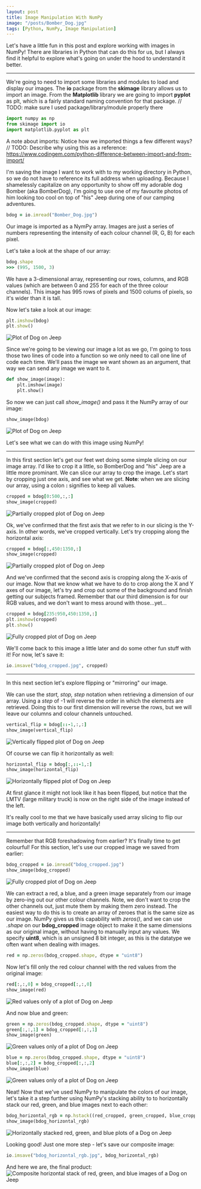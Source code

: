 ```yaml
---
layout: post
title: Image Manipulation With NumPy
image: "/posts/Bomber_Dog.jpg"
tags: [Python, NumPy, Image Manipulation]
---
```


Let's have a little fun in this post and explore working with images in NumPy! There are libraries in Python that can do this for us, but I always find it helpful to explore what's going on under the hood to understand it better.

---

We're going to need to import some libraries and modules to load and display our images. The **io** package from the **skimage** library allows us to import an image. From the **Matplotlib** library we are going to import **pyplot** as plt, which is a fairly standard naming convention for that package.
// TODO: make sure I used package/library/module properly there



```python
import numpy as np
from skimage import io
import matplotlib.pyplot as plt
```

A note about imports:
Notice how we imported things a few different ways?
// TODO: Describe why using this as a reference: https://www.codingem.com/python-difference-between-import-and-from-import/

            
I'm saving the image I want to work with to my working directory in Python, so we do not have to reference its full address when uploading. Because I shamelessly capitalize on any opportunity to show off my adorable dog Bomber (aka BomberDog), I'm going to use one of my favourite photos of him looking too cool on top of "his" Jeep during one of our camping adventures.

```ruby
bdog = io.imread("Bomber_Dog.jpg")
```

Our image is imported as a NymPy array. Images are just a series of numbers representing the intensity of each colour channel (R, G, B) for each pixel.

Let's take a look at the shape of our array:


```ruby
bdog.shape
>>> (995, 1500, 3)
```
We have a 3-dimensional array, representing our rows, columns, and RGB values (which are between 0 and 255 for each of the three colour channels). This image has 995 rows of pixels and 1500 colums of pixels, so it's wider than it is tall.

Now let's take a look at our image:

```ruby
plt.imshow(bdog)
plt.show()
```
![Plot of Dog on Jeep](/img/posts/image_manipulation_with_numpy/bdog_plot.png "Plot output of our image")

Since we're going to be viewing our image a lot as we go, I'm going to toss those two lines of code into a function so we only need to call one line of code each time. We'll pass the image we want shown as an argument, that way we can send any image we want to it.
```python
def show_image(image):
    plt.imshow(image)
    plt.show()
```
So now we can just call *show_image()* and pass it the NumPy array of our image: 
```ruby
show_image(bdog)
```
![Plot of Dog on Jeep](/img/posts/image_manipulation_with_numpy/bdog_plot.png "Plot output of our image")

Let's see what we can do with this image using NumPy!

---
In this first section let's get our feet wet doing some simple slicing on our image array. I'd like to crop it a little, so BomberDog and "his" Jeep are a little more prominant. We can slice our array to crop the image. Let's start by cropping just one axis, and see what we get. **Note**: when we are slicing our array, using a colon **:** signifies to keep all values.

```ruby
cropped = bdog[0:500,:,:]
show_image(cropped) 
```
![Partially cropped plot of Dog on Jeep](/img/posts/image_manipulation_with_numpy/bdog_first_crop.png "Plot output of our partially cropped image")
    
Ok, we've confirmed that the first axis that we refer to in our slicing is the Y-axis. In other words, we've cropped vertically. Let's try cropping along the horizontal axis:

```ruby
cropped = bdog[:,450:1350,:]
show_image(cropped)
```
![Partially cropped plot of Dog on Jeep](/img/posts/image_manipulation_with_numpy/bdog_second_crop.png "Plot output of our partially cropped image")

And we've confirmed that the second axis is cropping along the X-axis of our image. Now that we know what we have to do to crop along the X and Y axes of our image, let's try and crop out some of the background and finish getting our subjects framed. Remember that our third dimension is for our RGB values, and we don't want to mess around with those...yet...

```ruby
cropped = bdog[235:950,450:1350,:]
plt.imshow(cropped)
plt.show()
```
![Fully cropped plot of Dog on Jeep](/img/posts/image_manipulation_with_numpy/bdog_full_crop.png "Plot output of our fully cropped image")

We'll come back to this image a little later and do some other fun stuff with it! For now, let's save it:

```ruby
io.imsave("bdog_cropped.jpg", cropped)
```

---

In this next section let's explore flipping or "mirroring" our image.

We can use the *start, stop, step* notation when retrieving a dimension of our array. Using a *step* of -1 will reverse the order in which the elements are retrieved. Doing this to our first dimension will reverse the rows, but we will leave our columns and colour channels untouched.

```ruby
vertical_flip = bdog[::-1,:,:]
show_image(vertical_flip)
```
![Vertically flipped plot of Dog on Jeep](/img/posts/image_manipulation_with_numpy/bdog_vertical_flip.png "Plot output of our vertically flipped image")

Of course we can flip it horizontally as well:

```ruby
horizontal_flip = bdog[:,::-1,:]
show_image(horizontal_flip)
```
![Horizontally flipped plot of Dog on Jeep](/img/posts/image_manipulation_with_numpy/bdog_horizontal_flip.png "Plot output of our horizontally flipped image")

At first glance it might not look like it has been flipped, but notice that the LMTV (large military truck) is now on the right side of the image instead of the left.

It's really cool to me that we have basically used array slicing to flip our image both vertically and horizontally!

---

Remember that RGB foreshadowing from earlier? It's finally time to get colourful! For this section, let's use our cropped image we saved from earlier:

```ruby
bdog_cropped = io.imread("bdog_cropped.jpg")
show_image(bdog_cropped)
```
![Fully cropped plot of Dog on Jeep](/img/posts/image_manipulation_with_numpy/bdog_full_crop.png "Plot output of our fully cropped image we created earlier")

We can extract a red, a blue, and a green image separately from our image by zero-ing out our other colour channels. Note, we don't want to crop the other channels out, just mute them by making them zero instead. The easiest way to do this is to create an array of zeroes that is the same size as our image. NumPy gives us this capability with *zeros()*, and we can use *.shape* on our **bdog_cropped** image object to make it the same dimensions as our original image, without having to manually input any values. We specify **uint8**, which is an unsigned 8 bit integer, as this is the datatype we often want when dealing with images.

```ruby
red = np.zeros(bdog_cropped.shape, dtype = "uint8")
```

Now let's fill only the red colour channel with the red values from the original image:

```ruby
red[:,:,0] = bdog_cropped[:,:,0]
show_image(red)
```
![Red values only of a plot of Dog on Jeep](/img/posts/image_manipulation_with_numpy/bdog_red.png "Plot output of our image using only red values")

And now blue and green:

```ruby
green = np.zeros(bdog_cropped.shape, dtype = "uint8")
green[:,:,1] = bdog_cropped[:,:,1]
show_image(green)
```
![Green values only of a plot of Dog on Jeep](/img/posts/image_manipulation_with_numpy/bdog_green.png "Plot output of our image using only green values")
```ruby
blue = np.zeros(bdog_cropped.shape, dtype = "uint8")
blue[:,:,2] = bdog_cropped[:,:,2]
show_image(blue)
```
![Green values only of a plot of Dog on Jeep](/img/posts/image_manipulation_with_numpy/bdog_blue.png "Plot output of our image using only blue values")

Neat! Now that we've used NumPy to manipulate the colors of our image, let's take it a step further using NumPy's stacking ability to to horizontally stack our red, green, and blue images next to each other:

```ruby
bdog_horizontal_rgb = np.hstack((red_cropped, green_cropped, blue_cropped))
show_image(bdog_horizontal_rgb)
```
![Horizontally stacked red, green, and blue plots of a Dog on Jeep](/img/posts/image_manipulation_with_numpy/bdog_horizontal_rgb_plot.png "Plot output of our composite red, green, and blue images horizontally stacked")

Looking good! Just one more step - let's save our composite image:
```ruby
io.imsave("bdog_horizontal_rgb.jpg", bdog_horizontal_rgb)
```
And here we are, the final product:
![Composite horizontal stack of red, green, and blue images of a Dog on Jeep](/img/posts/image_manipulation_with_numpy/bdog_horizontal_rgb.jpg "Final output of a VERY good boy in red, green, and blue")



